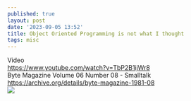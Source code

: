 ```yaml
---
published: true
layout: post
date: '2023-09-05 13:52'
title: Object Oriented Programming is not what I thought
tags: misc 
---
```

Video  
<https://www.youtube.com/watch?v=TbP2B1ijWr8>  
Byte Magazine Volume 06 Number 08 - Smalltalk  
<https://archive.org/details/byte-magazine-1981-08>  
<img src="https://ia802606.us.archive.org/BookReader/BookReaderImages.php?zip=/18/items/byte-magazine-1981-08/1981_08_BYTE_06-08_Smalltalk_jp2.zip&file=1981_08_BYTE_06-08_Smalltalk_jp2/1981_08_BYTE_06-08_Smalltalk_0000.jp2&id=byte-magazine-1981-08&scale=2&rotate=0" style="max-width: 640px;">
